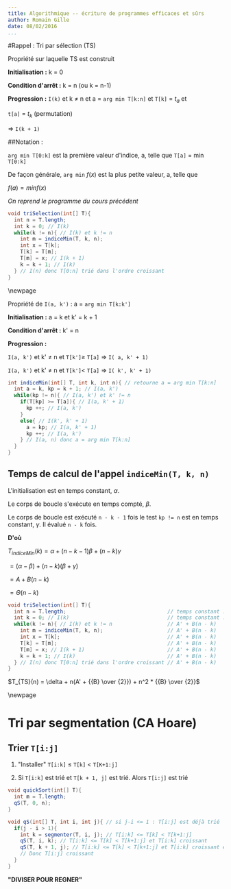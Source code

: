 ```yaml
---
title: Algorithmique -- écriture de programmes efficaces et sûrs
author: Romain Gille
date: 08/02/2016
...
```


#Rappel : Tri par sélection (TS)

Propriété sur laquelle TS est construit

**Initialisation :** k = 0

**Condition d'arrêt :** k = n (ou k = n-1)

**Progression :** `I(k)` et k $\neq$ n et a = `arg min T[k:n]` et `T[k]` = $t_a$ et 

`t[a]` = $t_k$ (permutation)

$\Rightarrow$ `I(k + 1)`

##Notation :

`arg min T[0:k]` est la première valeur d'indice, a, telle que `T[a]` = min 
`T[0:k]` 

De façon générale, `arg min` $f(x)$ est la plus petite valeur, a, telle que 

$f(a) = min f(x)$

*On reprend le programme du cours précédent*

```java
void triSelection(int[] T){
  int n = T.length;
  int k = 0; // I(k)
  while(k != n){ // I(k) et k != n
    int m = indiceMin(T, k, n);
    int x = T[k];
    T[k] = T[m];
    T[m] = x; // I(k + 1)
    k = k + 1; // I(k)
  } // I(n) donc T[0:n] trié dans l'ordre croissant
}
```

\newpage

Propriété de `I(a, k')` : a = `arg min T[k:k']`

**Initialisation :** a = k et k' = k + 1

**Condition d'arrêt :** k' = n

**Progression :** 

`I(a, k')` et k' $\neq$ n et `T[k']`$\geq$ `T[a]` $\Rightarrow$ `I( a, k' + 1)`

`I(a, k')` et k' $\neq$ n et `T[k']`< `T[a]` $\Rightarrow$ `I( k', k' + 1)`

```java
int indiceMin(int[] T, int k, int n){ // retourne a = arg min T[k:n]
  int a = k, kp = k + 1; // I(a, k')
  while(kp != n){ // I(a, k') et k' != n
    if(T[kp] >= T[a]){ // I(a, k' + 1)
      kp ++; // I(a, k')
    }
    else{ // I(k', k' + 1)
      a = kp; // I(a, k' + 1)
      kp ++; // I(a, k')
    } // I(a, n) donc a = arg min T[k:n]
  }
}
```

## Temps de calcul de l'appel `indiceMin(T, k, n)`

L'initialisation est en temps constant, $\alpha$.

Le corps de boucle s'exécute en temps compté, $\beta$.

Le corps de boucle est exécuté `n - k - 1` fois le test `kp != n` est en temps
constant, $\gamma$. Il évalué `n - k` fois.

**D'où** 

$T_{indiceMin}(k) = \alpha + (n-k-1)\beta + (n-k)\gamma$

$= (\alpha - \beta ) + (n - k)(\beta + \gamma)$

$= A + B(n-k)$

$= \Theta(n-k)$

```java
void triSelection(int[] T){
  int n = T.length;                                 // temps constant : delta
  int k = 0; // I(k)                                // temps constant : delta
  while(k != n){ // I(k) et k != n                  // A' + B(n - k)
    int m = indiceMin(T, k, n);                     // A' + B(n - k)
    int x = T[k];                                   // A' + B(n - k)
    T[k] = T[m];                                    // A' + B(n - k)
    T[m] = x; // I(k + 1)                           // A' + B(n - k)
    k = k + 1; // I(k)                              // A' + B(n - k)
  } // I(n) donc T[0:n] trié dans l'ordre croissant // A' + B(n - k)
}
```

$T_{TS}(n) = \delta + n(A' + {{B} \over {2}}) + n^2 * {{B} \over {2}}$

\newpage

# Tri par segmentation (CA Hoare)

## Trier `T[i:j]`

1. "Installer" `T[i:k]` $\leq$ `T[k]` $<$ `T[K+1:j]`

2. Si `T[i:k]` est trié et `T[k + 1, j]` est trié. Alors `T[i:j]` est trié

```java
void quickSort(int[] T){
  int m = T.length;
  qS(T, 0, n);
}

void qS(int[] T, int i, int j){ // si j-i <= 1 : T[i:j] est déjà trié
  if(j - i > 1){
    int k = segmenter(T, i, j); // T[i:k] <= T[k] < T[k+1:j]
    qS(T, i, k); // T[i:k] <= T[k] < T[k+1:j] et T[i:k] croissant
    qS(T, k + 1, j); // T[i:k] <= T[k] < T[k+1:j] et T[i:k] croissant et T[k+1:j] croissant
    // Donc T[i:j] croissant
  }
}
```

**"DIVISER POUR REGNER"**

